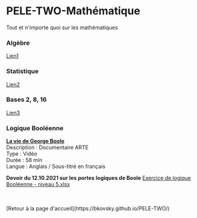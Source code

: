 # PELE-TWO-Mathématique
Tout et n'importe quoi sur les mathématiques

### Algèbre
[Lien1](url)

### Statistique
[Lien2](url)

### Bases 2, 8, 16
[Lien3](url)

### Logique Booléenne
[<b>La vie de George Boole</b>](https://www.youtube.com/watch?v=68RG57jOF0c)<br>
Description : Documentaire ARTE<br>
Type : Vidéo<br>
Durée : 58 min<br>
Langue : Anglais / Sous-titré en français<br>

<b>Devoir du 12.10.2021 sur les portes logiques de Boole</b>
[Exercice de logique Booléenne - niveau 5.xlsx](https://github.com/BKovsky/PELE-TWO-Mathematique/files/7324889/Exercice.de.logique.Booleenne.-.niveau.5.xlsx)

<br>
<br>
[Retour à la page d'accueil](https://bkovsky.github.io/PELE-TWO/)

